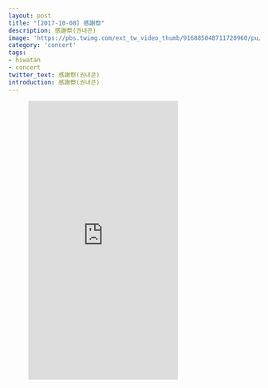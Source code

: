 ```yaml
---
layout: post
title: "[2017-10-08] 感謝祭"
description: 感謝祭(권내콘)
image: 'https://pbs.twimg.com/ext_tw_video_thumb/916885048711720960/pu/img/8RqbWnM2dtpJdt-2.jpg:small'
category: 'concert'
tags:
- hiwatan
- concert
twitter_text: 感謝祭(권내콘)
introduction: 感謝祭(권내콘)
---
```

<figure class="video_container">
<iframe src="https://www.dropbox.com/s/voydm1usavqasaz/916885212339908608.mp4" height="560" frameborder="0" webkitallowfullscreen mozallowfullscreen allowfullscreen></iframe>
</figure>
